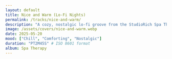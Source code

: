 ```yaml
---
layout: default
title: Nice and Warm (Lo-Fi Nights)
permalink: /tracks/nice-and-warm/
description: "A cozy, nostalgic lo-fi groove from the StudioRich Spa Therapy stream."
image: /assets/covers/nice-and-warm.webp
date: 2025-05-20
mood: ["Chill", "Comforting", "Nostalgic"]
duration: "PT2M45S" # ISO 8601 format
album: Spa Therapy
---
```

